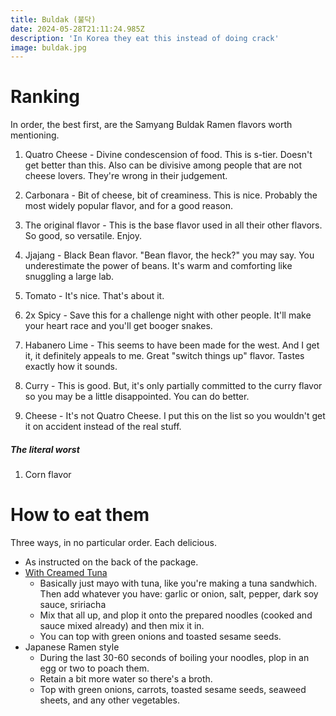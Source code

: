 ```yaml
---
title: Buldak (불닥)
date: 2024-05-28T21:11:24.985Z
description: 'In Korea they eat this instead of doing crack'
image: buldak.jpg
---
```


# Ranking

In order, the best first, are the Samyang Buldak Ramen flavors worth mentioning. 

1. Quatro Cheese - Divine condescension of food. This is s-tier. Doesn't get better than this. Also can be divisive among people that are not cheese lovers. They're wrong in their judgement. 

2. Carbonara - Bit of cheese, bit of creaminess. This is nice. Probably the most widely popular flavor, and for a good reason. 

3. The original flavor - This is the base flavor used in all their other flavors. So good, so versatile. Enjoy. 

4. Jjajang - Black Bean flavor. "Bean flavor, the heck?" you may say. You underestimate the power of beans. It's warm and comforting like snuggling a large lab. 

5. Tomato - It's nice. That's about it. 

6. 2x Spicy - Save this for a challenge night with other people. It'll make your heart race and you'll get booger snakes. 

7. Habanero Lime - This seems to have been made for the west. And I get it, it definitely appeals to me. Great "switch things up" flavor. Tastes exactly how it sounds. 

8. Curry - This is good. But, it's only partially committed to the curry flavor so you may be a little disappointed. You can do better.

9. Cheese - It's not Quatro Cheese. I put this on the list so you wouldn't get it on accident instead of the real stuff. 

##### The literal worst
1. Corn flavor

# How to eat them
Three ways, in no particular order. Each delicious. 

- As instructed on the back of the package. 
- [With Creamed Tuna](https://aaronandclaire.com/korean-spicy-fire-noodles/)
    - Basically just mayo with tuna, like you're making a tuna sandwhich. Then add whatever you have: garlic or onion, salt, pepper, dark soy sauce, sririacha
    - Mix that all up, and plop it onto the prepared noodles (cooked and sauce mixed already) and then mix it in. 
    - You can top with green onions and toasted sesame seeds.
- Japanese Ramen style
    - During the last 30-60 seconds of boiling your noodles, plop in an egg or two to poach them. 
    - Retain a bit more water so there's a broth. 
    - Top with green onions, carrots, toasted sesame seeds, seaweed sheets, and any other vegetables. 